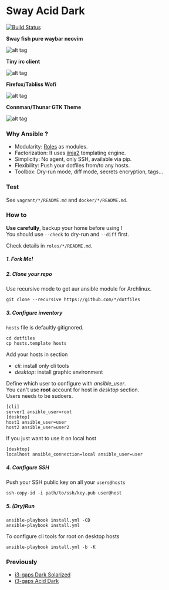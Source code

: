 # Sway Acid Dark 

[![Build Status](https://travis-ci.org/eoli3n/dotfiles.svg?branch=master)](https://travis-ci.org/eoli3n/dotfiles)

**Sway fish pure waybar neovim**

![alt tag](https://github.com/eoli3n/dotfiles/blob/master/screenshots/sway.png)

**Tiny irc client**

![alt tag](https://github.com/eoli3n/dotfiles/blob/master/screenshots/irc.png)

**Firefox/Tabliss Wofi**

![alt tag](https://github.com/eoli3n/dotfiles/blob/master/screenshots/ff.png)

**Connman/Thunar GTK Theme**

![alt tag](https://github.com/eoli3n/dotfiles/blob/master/screenshots/gtk.png)

### Why Ansible ?

- Modularity: [Roles](https://docs.ansible.com/ansible/latest/user_guide/playbooks_reuse_roles.html) as modules.
- Factorization: It uses [jinja2](https://docs.ansible.com/ansible-container/container_yml/template.html) templating engine.
- Simplicity: No agent, only SSH, available via pip.
- Flexibility: Push your dotfiles from/to any hosts.
- Toolbox: Dry-run mode, diff mode, secrets encryption, tags...

### Test

See ``vagrant/*/README.md`` and ``docker/*/README.md``.

### How to

**Use carefully**, backup your home before using !  
You should use ``--check`` to dry-run and ``--diff`` first.

Check details in ``roles/*/README.md``.  

##### 1. Fork Me!

##### 2. Clone your repo

Use recursive mode to get aur ansible module for Archlinux.
```
git clone --recursive https://github.com/*/dotfiles
```
##### 3. Configure inventory

``hosts`` file is defaultly gitignored.
```
cd dotfiles
cp hosts.template hosts
```
Add your hosts in section
- *cli*: install only cli tools
- *desktop*: install graphic environment

Define which user to configure with *ansible_user*.  
You can't use **root** account for host in *desktop* section.  
Users needs to be sudoers.  
```
[cli]
server1 ansible_user=root
[desktop]
host1 ansible_user=user
host2 ansible_user=user2
```

If you just want to use it on local host
```
[desktop]
localhost ansible_connection=local ansible_user=user
```

##### 4. Configure SSH

Push your SSH public key on all your ``users@hosts``
```
ssh-copy-id -i path/to/ssh/key.pub user@host
```

##### 5. (Dry)Run

```
ansible-playbook install.yml -CD
ansible-playbook install.yml
```
To configure cli tools for root on desktop hosts
```
ansible-playbook install.yml -b -K
```

### Previously

* [i3-gaps Dark Solarized](https://github.com/eoli3n/dotfiles/tree/zsh-agnoster-solarized)
* [i3-gaps Acid Dark](https://github.com/eoli3n/dotfiles/tree/i3-gaps-acid-dark)
